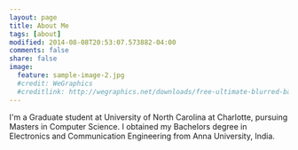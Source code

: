 ```yaml
---
layout: page
title: About Me
tags: [about]
modified: 2014-08-08T20:53:07.573882-04:00
comments: false
share: false
image:
  feature: sample-image-2.jpg
  #credit: WeGraphics
  #creditlink: http://wegraphics.net/downloads/free-ultimate-blurred-background-pack/
---
```


I'm a Graduate student at University of North Carolina at Charlotte,
  pursuing Masters in Computer Science. I obtained my Bachelors degree in
  Electronics and Communication Engineering from Anna University, India.

<!-- ## Minimal Mistakes is all about:

* Responsive templates. Looking good on mobile, tablet, and desktop.
* Gracefully degrading in older browsers. Compatible with Internet Explorer 8+ and all modern browsers.
* Minimal embellishments -- content first.
* Optional large feature images for posts and pages.
* Simple and clear permalink structure.
* [Custom 404 page](http://mmistakes.github.io/minimal-mistakes/404.html) to get you started.
* Support for Disqus Comments -->

<!-- <a markdown="0" href="{{ site.url }}/theme-setup" class="btn">Install Minimal Mistakes Theme</a> -->
